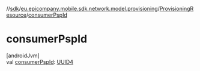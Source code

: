 //[sdk](../../../index.md)/[eu.epicompany.mobile.sdk.network.model.provisioning](../index.md)/[ProvisioningResource](index.md)/[consumerPspId](consumer-psp-id.md)

# consumerPspId

[androidJvm]\
val [consumerPspId](consumer-psp-id.md): [UUID4](../../eu.epicompany.mobile.android.datatypes/index.md#229649042%2FClasslikes%2F462465411)
